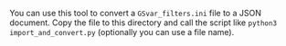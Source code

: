 You can use this tool to convert a `GSvar_filters.ini` file to a JSON document.
Copy the file to this directory and call the script like `python3 import_and_convert.py` (optionally you can use a file name).


